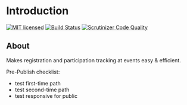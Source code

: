 # Introduction
[![MIT licensed](https://img.shields.io/badge/license-MIT-blue.svg)](./LICENSE) 
[![Build Status](https://travis-ci.com/thealternativezurich/events.svg?branch=master)](https://travis-ci.com/thealternativezurich/events)
[![Scrutinizer Code Quality](https://scrutinizer-ci.com/g/thealternativezurich/events/badges/quality-score.png?b=master)](https://scrutinizer-ci.com/g/thealternativezurich/events/?branch=master)

## About

Makes registration and participation tracking at events easy & efficient.

Pre-Publish checklist:
- test first-time path
- test second-time path
- test responsive for public 
